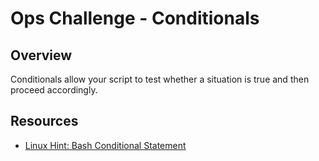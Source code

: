 # Ops Challenge - Conditionals

## Overview

Conditionals allow your script to test whether a situation is true and then proceed accordingly.

## Resources

- [Linux Hint: Bash Conditional Statement](https://linuxhint.com/bash_conditional_statement/)
